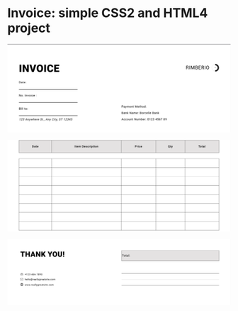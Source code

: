 # Invoice: simple CSS2 and HTML4 project

![alt text](image.png)

![alt text](image-1.png)

![alt text](image-2.png)
